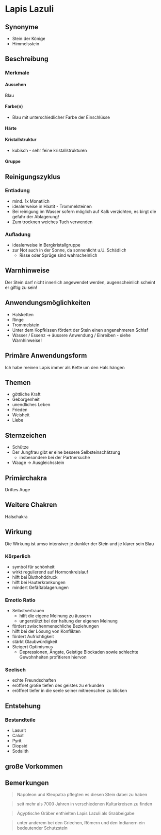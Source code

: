 # Lapis Lazuli
## Synonyme
- Stein der Könige
- Himmelsstein
## Beschreibung
### Merkmale
#### Aussehen
Blau
#### Farbe(n)
- Blau mit unterschiedlicher Farbe der Einschlüsse
#### Härte 
#### Kristallstruktur
- kubisch - sehr feine kristallstrukturen
#### Gruppe

## Reinigungszyklus
### Entladung
- mind. 1x Monatlich
- idealerweise in Häatit - Trommelsteinen
- Bei reinigung im Wasser sofern möglich auf Kalk verzichten, es birgt die gefahr der Ablagerung!
- Zum trocknen weiches Tuch verwenden


### Aufladung
- idealerweise in Bergkristallgruppe
- zur Not auch in der Sonne, da sonnenlicht u.U. Schädlich
	- Risse oder Sprüge sind wahrscheinlich

## Warnhinweise
Der Stein darf nicht innerlich angewendet werden, augenscheinlich scheint er giftig zu sein!

## Anwendungsmöglichkeiten
- Halsketten
- Ringe
- Trommelstein
- Unter dem Kopfkissen fördert der Stein einen angenehmeren Schlaf
- Wasser / Essenz -> äussere Anwendung / Einreiben - siehe Warnhinweise!

## Primäre Anwendungsform
Ich habe meinen Lapis immer als Kette um den Hals hängen

## Themen
- göttliche Kraft
- Geborgenheit
- unendliches Leben
- Frieden
- Weisheit
- Liebe

## Sternzeichen
- Schütze
- Der Jungfrau gibt er eine bessere Selbsteinschätzung 
	- insbesondere bei der Partnersuche
- Waage -> Ausgleichsstein
## Primärchakra
Drittes Auge
## Weitere Chakren
Halschakra
## Wirkung
Die Wirkung ist umso intensiver je dunkler der Stein und je klarer sein Blau
### Körperlich
- symbol für schönheit
- wirkt regulierend auf Hormonkreislauf
- hilft bei Bluthohddruck
- hilft bei Hauterkrankungen
- mindert Gefäßablagerungen
### Emotio Ratio
- Selbstvertrauen
	- hilft die eigene Meinung zu äussern
	- ungerstützt bei der haltung der eigenen Meinung
- fördert zwischenmenschliche Beziehungen
- hilft bei der Lösung von Konflikten
- fördert Aufrichtigkeit
- stärkt Glaubwürdigkeit
- Steigert Optimismus
	- Depressionen, Ängste, Geistige Blockaden sowie schlechte Gewohnheiten profitieren hiervon
### Seelisch
- echte Freundschaften
- eröffnet große tiefen des geistes zu erkunden
- eröffnet tiefer in die seele seiner mitmenschen zu blicken

## Entstehung
### Bestandteile
- Lasurit
- Calcit
- Pyrit
- Diopsid
- Sodalith



## große Vorkommen

## Bemerkungen
>Napoleon und Kleopatra pflegten es diesen Stein dabei zu haben

> seit mehr als 7000 Jahren in verschiedenen Kulturkreisen zu finden

>Ägyptische Gräber enthielten Lapis Lazuli als Grabbeigabe

>unter anderem bei den Griechen, Römern und den Indianern ein bedeutender Schutzstein